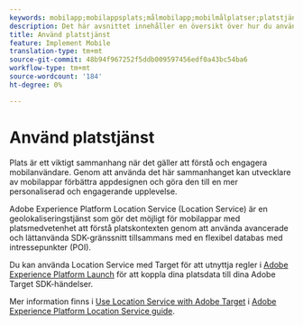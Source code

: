 ```yaml
---
keywords: mobilapp;mobilappsplats;målmobilapp;mobilmålplatser;platstjänst;adobe experience cloud location service;pois;points;interest;sdk;location
description: Det här avsnittet innehåller en översikt över hur du använder Adobe Experience Platform Location Service i Adobe Target.
title: Använd platstjänst
feature: Implement Mobile
translation-type: tm+mt
source-git-commit: 48b94f967252f5ddb009597456edf0a43bc54ba6
workflow-type: tm+mt
source-wordcount: '184'
ht-degree: 0%

---
```



# Använd platstjänst

Plats är ett viktigt sammanhang när det gäller att förstå och engagera mobilanvändare. Genom att använda det här sammanhanget kan utvecklare av mobilappar förbättra appdesignen och göra den till en mer personaliserad och engagerande upplevelse.

Adobe Experience Platform Location Service (Location Service) är en geolokaliseringstjänst som gör det möjligt för mobilappar med platsmedvetenhet att förstå platskontexten genom att använda avancerade och lättanvända SDK-gränssnitt tillsammans med en flexibel databas med intressepunkter (POI).

Du kan använda Location Service med Target för att utnyttja regler i [Adobe Experience Platform Launch](https://experienceleague.adobe.com/docs/launch/using/overview.html) för att koppla dina platsdata till dina Adobe Target SDK-händelser.

Mer information finns i [Use Location Service with Adobe Target](https://experienceleague.adobe.com/docs/places/using/use-places-with-other-solutions/places-target/places-target.html) i [Adobe Experience Platform Location Service guide](https://experienceleague.adobe.com/docs/places/using/home.html).
